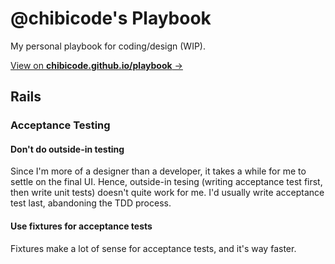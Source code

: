 # @chibicode's Playbook

My personal playbook for coding/design (WIP).

[View on **chibicode.github.io/playbook** →](http://chibicode.github.io/playbook/)

## Rails

### Acceptance Testing

#### Don't do outside-in testing

Since I'm more of a designer than a developer, it takes a while for me to settle on the final UI. Hence, outside-in tesing (writing acceptance test first, then write unit tests) doesn't quite work for me. I'd usually write acceptance test last, abandoning the TDD process.

#### Use fixtures for acceptance tests

Fixtures make a lot of sense for acceptance tests, and it's way faster.
